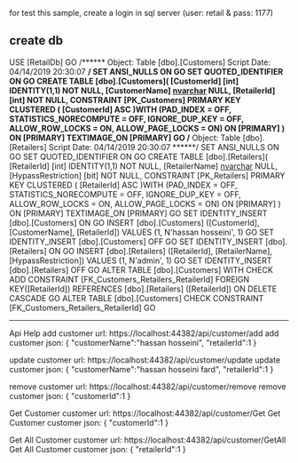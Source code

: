 for test this sample, create a login in sql server (user: retail & pass: 1177)

create db
---------------------------------------------------------------------
USE [RetailDb]
GO
/****** Object:  Table [dbo].[Customers]    Script Date: 04/14/2019 20:30:07 ******/
SET ANSI_NULLS ON
GO
SET QUOTED_IDENTIFIER ON
GO
CREATE TABLE [dbo].[Customers](
	[CustomerId] [int] IDENTITY(1,1) NOT NULL,
	[CustomerName] [nvarchar](max) NULL,
	[RetailerId] [int] NOT NULL,
 CONSTRAINT [PK_Customers] PRIMARY KEY CLUSTERED 
(
	[CustomerId] ASC
)WITH (PAD_INDEX = OFF, STATISTICS_NORECOMPUTE = OFF, IGNORE_DUP_KEY = OFF, ALLOW_ROW_LOCKS = ON, ALLOW_PAGE_LOCKS = ON) ON [PRIMARY]
) ON [PRIMARY] TEXTIMAGE_ON [PRIMARY]
GO
/****** Object:  Table [dbo].[Retailers]    Script Date: 04/14/2019 20:30:07 ******/
SET ANSI_NULLS ON
GO
SET QUOTED_IDENTIFIER ON
GO
CREATE TABLE [dbo].[Retailers](
	[RetailerId] [int] IDENTITY(1,1) NOT NULL,
	[RetailerName] [nvarchar](max) NULL,
	[HypassRestriction] [bit] NOT NULL,
 CONSTRAINT [PK_Retailers] PRIMARY KEY CLUSTERED 
(
	[RetailerId] ASC
)WITH (PAD_INDEX = OFF, STATISTICS_NORECOMPUTE = OFF, IGNORE_DUP_KEY = OFF, ALLOW_ROW_LOCKS = ON, ALLOW_PAGE_LOCKS = ON) ON [PRIMARY]
) ON [PRIMARY] TEXTIMAGE_ON [PRIMARY]
GO
SET IDENTITY_INSERT [dbo].[Customers] ON 
GO
INSERT [dbo].[Customers] ([CustomerId], [CustomerName], [RetailerId]) VALUES (1, N'hassan hosseini', 1)
GO
SET IDENTITY_INSERT [dbo].[Customers] OFF
GO
SET IDENTITY_INSERT [dbo].[Retailers] ON 
GO
INSERT [dbo].[Retailers] ([RetailerId], [RetailerName], [HypassRestriction]) VALUES (1, N'admin', 1)
GO
SET IDENTITY_INSERT [dbo].[Retailers] OFF
GO
ALTER TABLE [dbo].[Customers]  WITH CHECK ADD  CONSTRAINT [FK_Customers_Retailers_RetailerId] FOREIGN KEY([RetailerId])
REFERENCES [dbo].[Retailers] ([RetailerId])
ON DELETE CASCADE
GO
ALTER TABLE [dbo].[Customers] CHECK CONSTRAINT [FK_Customers_Retailers_RetailerId]
GO

---------------------------------------------------------------------


Api Help
add customer url: https://localhost:44382/api/customer/add
add customer json: 
{
	"customerName":"hassan hosseini",
	"retailerId":1
}

update customer url: https://localhost:44382/api/customer/update
update customer json: 
{
	"customerName":"hassan hosseini fard",
	"retailerId":1
}

remove customer url: https://localhost:44382/api/customer/remove
remove customer json: 
{
	"customerId":1
}

Get Customer customer url: https://localhost:44382/api/customer/Get
Get Customer customer json: 
{
	"customerId":1
}

Get All Customer customer url: https://localhost:44382/api/customer/GetAll
Get All Customer customer json: 
{
	"retailerId":1
}


